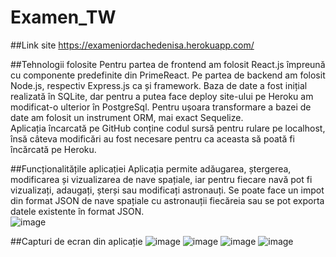 # Examen_TW

##Link site
https://exameniordachedenisa.herokuapp.com/

##Tehnologii folosite
  Pentru partea de frontend am folosit React.js împreună cu componente predefinite din PrimeReact. Pe partea de backend am folosit Node.js, respectiv Express.js ca și framework. Baza de date a fost inițial realizată în SQLite, dar pentru a putea face deploy site-ului pe Heroku am modificat-o ulterior în PostgreSql. Pentru ușoara transformare a bazei de date am folosit un instrument ORM, mai exact Sequelize.<br/>
  Aplicația încarcată pe GitHub conține codul sursă pentru rulare pe localhost, însă câteva modificări au fost necesare pentru ca aceasta să poată fi încărcată pe Heroku.

##Funcționalitățile aplicației
  Aplicația permite adăugarea, ștergerea, modificarea și vizualizarea de nave spațiale, iar pentru fiecare navă pot fi vizualizați, adaugați, șterși sau modificați astronauți. Se poate face un impot din format JSON de nave spațiale cu astronauții fiecăreia sau se pot exporta datele existente în format JSON.<br/>
  ![image](https://user-images.githubusercontent.com/74931542/195374115-3bbd1217-921a-4e90-8cc9-2a33cbb723b1.png)
  
##Capturi de ecran din aplicație
 ![image](https://user-images.githubusercontent.com/74931542/195374423-7aabef50-e96e-4a9c-a011-592c618149a3.png)
 ![image](https://user-images.githubusercontent.com/74931542/195374505-321f92ec-1124-4023-8aba-38b9a3176da5.png)
 ![image](https://user-images.githubusercontent.com/74931542/195374624-8ef03ba5-71e9-4eb1-9ac4-fdf00628b99a.png)
 ![image](https://user-images.githubusercontent.com/74931542/195374680-e4711559-99bd-4403-82fa-15ff3e0b873a.png)





